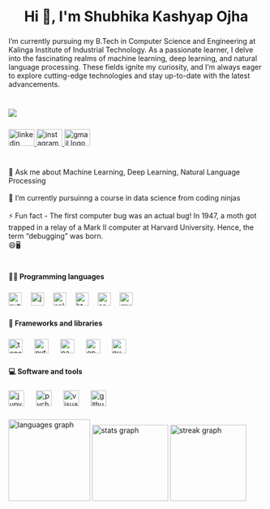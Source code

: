 <h1 align="center">Hi 👋, I'm Shubhika Kashyap Ojha</h1>

###

<p align="left">I’m currently pursuing my B.Tech in Computer Science and Engineering at Kalinga Institute of Industrial Technology. As a passionate learner, I delve into the fascinating realms of machine learning, deep learning, and natural language processing. These fields ignite my curiosity, and I’m always eager to explore cutting-edge technologies and stay up-to-date with the latest advancements.</p>

###

<br clear="both">

<img align="left" src="https://visitor-badge.laobi.icu/badge?page_id=Shubhika07.Shubhika07&left_text=Profile%20Views"  />

###

<br clear="both">

<div align="left">
  <a href="https://www.linkedin.com/in/shubhika-kashyap-ojha-6978a428a/" target="_blank">
    <img src="https://raw.githubusercontent.com/maurodesouza/profile-readme-generator/master/src/assets/icons/social/linkedin/default.svg" width="51" height="33" alt="linkedin logo"  />
  </a>

  <a href="https://www.instagram.com/shubhika.pvt07/" target="_blank">
    <img src="https://raw.githubusercontent.com/maurodesouza/profile-readme-generator/master/src/assets/icons/social/instagram/default.svg" width="51" height="33" alt="instagram logo"  />
  </a>
  <a href="mailto:@Shubhi07628@gmail.com" target="_blank">
    <img src="https://raw.githubusercontent.com/maurodesouza/profile-readme-generator/master/src/assets/icons/social/gmail/default.svg" width="51" height="33" alt="gmail logo"  />
  </a>
</div>

###

<p align="left"><br>💬 Ask me about Machine Learning, Deep Learning, Natural Language Processing<br><br>🌱 I’m currently pursuinng a course in data science from coding ninjas<br><br>⚡ Fun fact - The first computer bug was an actual bug! In 1947, a moth got trapped in a relay of a Mark II computer at Harvard University. Hence, the term “debugging” was born. <br>      😄🖥️</p>

###

<h1 align="left"></h1>

###

<h4 align="left">👨‍💻 Programming languages</h4>

###

<div align="left">
  <img src="https://cdn.jsdelivr.net/gh/devicons/devicon/icons/python/python-original.svg" height="26" alt="python logo"  />
  <img width="10" />
  <img src="https://cdn.jsdelivr.net/gh/devicons/devicon/icons/java/java-original.svg" height="26" alt="java logo"  />
  <img width="10" />
  <img src="https://cdn.jsdelivr.net/gh/devicons/devicon/icons/cplusplus/cplusplus-original.svg" height="26" alt="cplusplus logo"  />
  <img width="10" />
  <img src="https://cdn.jsdelivr.net/gh/devicons/devicon/icons/html5/html5-original.svg" height="26" alt="html5 logo"  />
  <img width="10" />
  <img src="https://cdn.jsdelivr.net/gh/devicons/devicon/icons/css3/css3-original.svg" height="26" alt="css3 logo"  />
  <img width="10" />
  <img src="https://cdn.jsdelivr.net/gh/devicons/devicon/icons/mysql/mysql-original.svg" height="26" alt="mysql logo"  />
  <img width="10" />

</div>

###

<h4 align="left">🧰 Frameworks and libraries</h4>

###

<div align="left">
  <img src="https://cdn.jsdelivr.net/gh/devicons/devicon/icons/tensorflow/tensorflow-original.svg" height="28" alt="tensorflow logo"  />
  <img width="15" />
  <img src="https://cdn.jsdelivr.net/gh/devicons/devicon/icons/pytorch/pytorch-original.svg" height="28" alt="pytorch logo"  />
  <img width="15" />
  <img src="https://cdn.jsdelivr.net/gh/devicons/devicon/icons/pandas/pandas-original.svg" height="28" alt="pandas logo"  />
  <img width="15" />
  <img src="https://cdn.jsdelivr.net/gh/devicons/devicon/icons/opencv/opencv-original.svg" height="28" alt="opencv logo"  />
  <img width="15" />
  <img src="https://cdn.jsdelivr.net/gh/devicons/devicon/icons/numpy/numpy-original.svg" height="28" alt="numpy logo"  />
  <img width="15" />
</div>

###

<h4 align="left">💻 Software and tools</h4>

###

<div align="left">
  <img src="https://cdn.jsdelivr.net/gh/devicons/devicon/icons/jupyter/jupyter-original.svg" height="31" alt="jupyter logo"  />
  <img width="15" />
  <img src="https://cdn.jsdelivr.net/gh/devicons/devicon/icons/pycharm/pycharm-original.svg" height="31" alt="pycharm logo"  />
  <img width="15" />
  <img src="https://cdn.jsdelivr.net/gh/devicons/devicon/icons/visualstudio/visualstudio-plain.svg" height="31" alt="visualstudio logo"  />
  <img width="15" />
  <img src="https://cdn.jsdelivr.net/gh/devicons/devicon/icons/github/github-original.svg" height="31" alt="github logo"  />
</div>

###

<div align="left">
  <img src="https://github-readme-stats.vercel.app/api/top-langs?username=Shubhika07&locale=en&hide_title=false&layout=compact&card_width=320&langs_count=5&theme=dracula&hide_border=false&order=2" height="161" alt="languages graph"  />
  <img src="https://github-readme-stats.vercel.app/api?username=Shubhika07&hide_title=false&hide_rank=true&show_icons=true&include_all_commits=true&count_private=true&disable_animations=false&theme=dracula&locale=en&hide_border=false&order=1" height="150" alt="stats graph"  />
  <img src="https://streak-stats.demolab.com?user=Shubhika07&locale=en&mode=weekly&theme=dracula&hide_border=false&border_radius=5&order=3" height="150" alt="streak graph"  />
</div>

###
